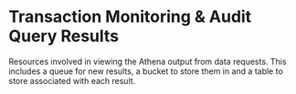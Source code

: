 # Transaction Monitoring & Audit Query Results

Resources involved in viewing the Athena output from data requests.  This includes a queue for new results, a bucket to store them in and a table to store associated with each result.
